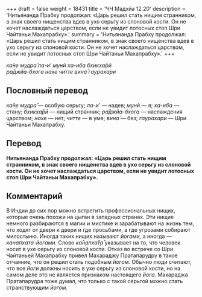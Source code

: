 +++
draft = false
weight = 18431
title = 'ЧЧ Мадхйа 12.20'
description = 'Нитьянанда Прабху продолжал: «Царь решил стать нищим странником, в знак своего нищенства вдев в ухо серьгу из слоновой кости. Он не хочет наслаждаться царством, если не увидит лотосных стоп Шри Чайтаньи Махапрабху».'
summary = 'Нитьянанда Прабху продолжал: «Царь решил стать нищим странником, в знак своего нищенства вдев в ухо серьгу из слоновой кости. Он не хочет наслаждаться царством, если не увидит лотосных стоп Шри Чайтаньи Махапрабху».'
+++

_ка̄н̣е мудра̄ ла-и’ мун̃и ха-иба бхикха̄рӣ  
ра̄джйа-бхога нахе читте вина̄ гаурахари_

## Пословный перевод

_ка̄н̣е_ _мудра̄_ — особую серьгу; _ла_\-_и’_ — надев; _мун̃и_ — я; _ха_\-_иба_ — стану; _бхикха̄рӣ_ — нищий странник; _ра̄джйа_\-_бхога_ — наслаждения царством; _нахе_ — нет; _читте_ — в уме; _вина̄_ — без; _гаурахари_ — Шри Чайтаньи Махапрабху.

## Перевод

**Нитьянанда Прабху продолжал: «Царь решил стать нищим странником, в знак своего нищенства вдев в ухо серьгу из слоновой кости. Он не хочет наслаждаться царством, если не увидит лотосных стоп Шри Чайтаньи Махапрабху».**

## Комментарий

В Индии до сих пор можно встретить профессиональных нищих, которые очень похожи на цыган в западных странах. Эти нищие немного разбираются в магии и мистике и зарабатывают на жизнь тем, что ходят от двери к двери и где просьбами, а где угрозами собирают милостыню. Иногда таких нищих называют _йогами,_ а иногда — _канапхата-йогами._ Слово _ка̄н̣апха̄т̣а̄_ указывает на то, что человек носит в ухе серьгу из слоновой кости. Отказ во встрече со Шри Чайтаньей Махапрабху привел Махараджу Пратапарудру в такое отчаяние, что он решил стать подобным _йогом._ Обычно люди считают, что все _йоги_ должны носить в ухе серьгу из слоновой кости, но на самом деле это не является признаком настоящего _йога._ Махараджа Пратапарудра тоже думал, что только с такой серьгой можно стать странствующим _йогом._
